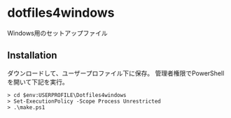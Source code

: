 # dotfiles4windows

Windows用のセットアップファイル

## Installation

ダウンロードして、ユーザープロファイル下に保存。
管理者権限でPowerShellを開いて下記を実行。

```
> cd $env:USERPROFILE\Dotfiles4windows
> Set-ExecutionPolicy -Scope Process Unrestricted
> .\make.ps1
```
